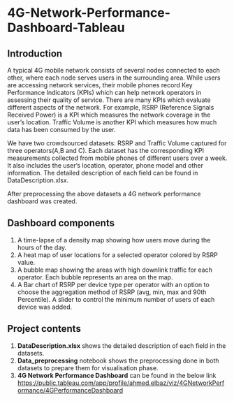 # 4G-Network-Performance-Dashboard-Tableau

## Introduction

A typical 4G mobile network consists of several nodes connected to each other, where each node serves users in the surrounding area. While users are accessing network services, their mobile phones record Key Performance Indicators (KPIs) which can help network operators in assessing their quality of service.
There are many KPIs which evaluate different aspects of the network. For example, RSRP (Reference Signals Received Power) is a KPI which measures the network coverage in the user’s location. Traffic Volume is another KPI which measures how much data has been consumed by the user.

We have two crowdsourced datasets: RSRP and Traffic Volume captured for three operators(A,B and C). Each dataset has the corresponding KPI measurements collected from mobile phones of different users over a week. It also includes the user’s location, operator, phone model and other information. The detailed description of each field can be found in DataDescription.xlsx.

After preprocessing the above datasets a 4G network performance dashboard was created.

## Dashboard components

1. A time-lapse of a density map showing how users move during the hours of the day.
2. A heat map of user locations for a selected operator colored by RSRP value.
3. A bubble map showing the areas with high downlink traffic for each operator. Each bubble represents an area on the map.
4. A Bar chart of RSRP per device type per operator with an option to choose the aggregation method of RSRP (avg, min, max and 90th Percentile). A slider to control the minimum number of users of each device was added.

## Project contents

1. **DataDescription.xlsx** shows the detailed description of each field in the datasets.
2. **Data_preprocessing** notebook shows the preprocessing done in both datasets to prepare them for visualisation phase.
3. **4G Network Performance Dashboard** can be found in the below link  https://public.tableau.com/app/profile/ahmed.elbaz/viz/4GNetworkPerformance/4GPerformanceDashboard
